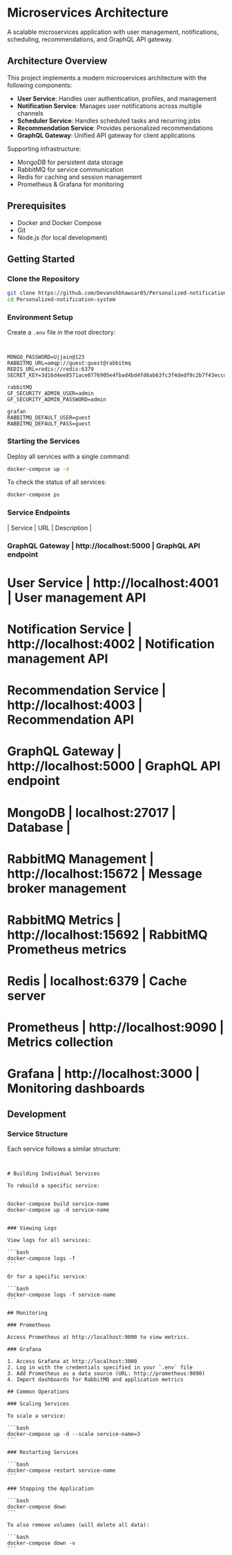 # Microservices Architecture

A scalable microservices application with user management, notifications, scheduling, recommendations, and GraphQL API gateway.

## Architecture Overview

This project implements a modern microservices architecture with the following components:

- **User Service**: Handles user authentication, profiles, and management
- **Notification Service**: Manages user notifications across multiple channels
- **Scheduler Service**: Handles scheduled tasks and recurring jobs
- **Recommendation Service**: Provides personalized recommendations
- **GraphQL Gateway**: Unified API gateway for client applications

Supporting infrastructure:

- MongoDB for persistent data storage
- RabbitMQ for service communication
- Redis for caching and session management
- Prometheus & Grafana for monitoring

## Prerequisites

- Docker and Docker Compose
- Git
- Node.js (for local development)

## Getting Started

### Clone the Repository

```bash
git clone https://github.com/Devanshbhawsar85/Personalized-notification-system
cd Personalized-notification-system
```

### Environment Setup

Create a `.env` file in the root directory:

```


MONGO_PASSWORD=Ujjain@123
RABBITMQ_URL=amqp://guest:guest@rabbitmq
REDIS_URL=redis://redis:6379
SECRET_KEY=3d16d4ee8571ace0776905e4fbad4bd4fd6ab63fc3f4dedf9c2b7f43eccda535ffdc902fbe7b3c09970a70329517090deab106d814e2a57d6548889793e23937

rabbitMQ
GF_SECURITY_ADMIN_USER=admin
GF_SECURITY_ADMIN_PASSWORD=admin

grafan
RABBITMQ_DEFAULT_USER=guest
RABBITMQ_DEFAULT_PASS=guest
```

### Starting the Services

Deploy all services with a single command:

```bash
docker-compose up -d
```

To check the status of all services:

```bash
docker-compose ps
```

### Service Endpoints

| Service | URL | Description |

### GraphQL Gateway | http://localhost:5000 | GraphQL API endpoint

# User Service | http://localhost:4001 | User management API

# Notification Service | http://localhost:4002 | Notification management API

# Recommendation Service | http://localhost:4003 | Recommendation API

# GraphQL Gateway | http://localhost:5000 | GraphQL API endpoint

# MongoDB | localhost:27017 | Database |

# RabbitMQ Management | http://localhost:15672 | Message broker management

# RabbitMQ Metrics | http://localhost:15692 | RabbitMQ Prometheus metrics

# Redis | localhost:6379 | Cache server

# Prometheus | http://localhost:9090 | Metrics collection

# Grafana | http://localhost:3000 | Monitoring dashboards

## Development

### Service Structure

Each service follows a similar structure:

````


# Building Individual Services

To rebuild a specific service:


docker-compose build service-name
docker-compose up -d service-name


### Viewing Logs

View logs for all services:

```bash
docker-compose logs -f
```

Or for a specific service:

```bash
docker-compose logs -f service-name
```

## Monitoring

### Prometheus

Access Prometheus at http://localhost:9090 to view metrics.

### Grafana

1. Access Grafana at http://localhost:3000
2. Log in with the credentials specified in your `.env` file
3. Add Prometheus as a data source (URL: http://prometheus:9090)
4. Import dashboards for RabbitMQ and application metrics

## Common Operations

### Scaling Services

To scale a service:

```bash
docker-compose up -d --scale service-name=3
```

### Restarting Services

```bash
docker-compose restart service-name
```

### Stopping the Application

```bash
docker-compose down
```

To also remove volumes (will delete all data):

```bash
docker-compose down -v
```
````
